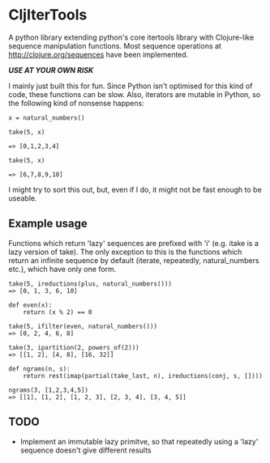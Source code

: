 # CljIterTools

A python library extending python's core itertools library with Clojure-like sequence manipulation functions. Most sequence operations at http://clojure.org/sequences have been implemented.

***USE AT YOUR OWN RISK***

I mainly just built this for fun. Since Python isn't optimised for this kind of code, these functions can be slow. Also, iterators are mutable in Python, so the following kind of nonsense happens:
```
x = natural_numbers()

take(5, x)

=> [0,1,2,3,4]

take(5, x)

=> [6,7,8,9,10]
```
I might try to sort this out, but, even if I do, it might not be fast enough to be useable. 

## Example usage

Functions which return 'lazy' sequences are prefixed with 'i' (e.g. itake is a lazy version of take). The only exception to this is the functions which return an infinite sequence by default (iterate, repeatedly, natural_numbers etc.), which have only one form.

```
take(5, ireductions(plus, natural_numbers()))
=> [0, 1, 3, 6, 10]

def even(x):
	return (x % 2) == 0

take(5, ifilter(even, natural_numbers()))
=> [0, 2, 4, 6, 8]

take(3, ipartition(2, powers_of(2)))
=> [[1, 2], [4, 8], [16, 32]]

def ngrams(n, s):
	return rest(imap(partial(take_last, n), ireductions(conj, s, [])))

ngrams(3, [1,2,3,4,5])
=> [[1], [1, 2], [1, 2, 3], [2, 3, 4], [3, 4, 5]]
```

## TODO

- Implement an immutable lazy primitve, so that repeatedly using a 'lazy' sequence doesn't give different results 